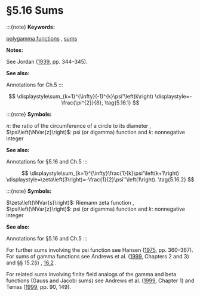 # §5.16 Sums

:::{note}
**Keywords:**

[polygamma functions](http://dlmf.nist.gov/search/search?q=polygamma%20functions) , [sums](http://dlmf.nist.gov/search/search?q=sums)

**Notes:**

See Jordan ([1939](./bib/J.html#bib1188 "Calculus of Finite Differences"), pp. 344–345).

**See also:**

Annotations for Ch.5
:::

<a id="EGx1"></a>

$$
\displaystyle\sum_{k=1}^{\infty}(-1)^{k}\psi'\left(k\right) \displaystyle=-\frac{\pi^{2}}{8}, \tag{5.16.1}
$$

:::{note}
**Symbols:**

$\pi$: the ratio of the circumference of a circle to its diameter , $\psi\left(\NVar{z}\right)$: psi (or digamma) function and $k$: nonnegative integer

**See also:**

Annotations for §5.16 and Ch.5
:::

$$
\displaystyle\sum_{k=1}^{\infty}\frac{1}{k}\psi'\left(k+1\right) \displaystyle=\zeta\left(3\right)=-\frac{1}{2}\psi''\left(1\right). \tag{5.16.2}
$$

:::{note}
**Symbols:**

$\zeta\left(\NVar{s}\right)$: Riemann zeta function , $\psi\left(\NVar{z}\right)$: psi (or digamma) function and $k$: nonnegative integer

**See also:**

Annotations for §5.16 and Ch.5
:::

For further sums involving the psi function see Hansen ([1975](./bib/H.html#bib1035 "A Table of Series and Products"), pp. 360–367). For sums of gamma functions see Andrews et al. ([1999](./bib/index.html#bib103 "Special Functions"), Chapters 2 and 3) and §§ 15.2(i) , [16.2](./16.2.md "§16.2 Definition and Analytic Properties ‣ Generalized Hypergeometric Functions ‣ Chapter 16 Generalized Hypergeometric Functions and Meijer 𝐺-Function") .

For related sums involving finite field analogs of the gamma and beta functions (Gauss and Jacobi sums) see Andrews et al. ([1999](./bib/index.html#bib103 "Special Functions"), Chapter 1) and Terras ([1999](./bib/T.html#bib2239 "Fourier Analysis on Finite Groups and Applications"), pp. 90, 149).
